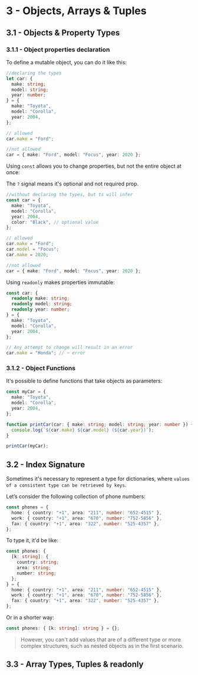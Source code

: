 # 3 - Objects, Arrays & Tuples

## 3.1 - Objects & Property Types

### 3.1.1 - Object properties declaration

To define a mutable object, you can do it like this:

```ts
//declaring the types
let car: {
  make: string;
  model: string;
  year: number;
} = {
  make: "Toyota",
  model: "Corolla",
  year: 2004,
};

// allowed
car.make = "Ford";

//not allowed
car = { make: "Ford", model: "Focus", year: 2020 };
```

Using `const` allows you to change properties, but not the entire object at once:

The `?` signal means it's optional and not required prop.

```ts
//without declaring the types, but ts will infer
const car = {
  make: "Toyota",
  model: "Corolla",
  year: 2004,
  color: "Black", // optional value
};

// allowed
car.make = "Ford";
car.model = "Focus";
car.make = 2020;

//not allowed
car = { make: "Ford", model: "Focus", year: 2020 };
```

Using `readonly` makes properties immutable:

```ts
const car: {
  readonly make: string;
  readonly model: string;
  readonly year: number;
} = {
  make: "Toyota",
  model: "Corolla",
  year: 2004,
};

// Any attempt to change will result in an error
car.make = "Honda"; // ~ error
```

### 3.1.2 - Object Functions

It's possible to define functions that take objects as parameters:

```ts
const myCar = {
  make: "Toyota",
  model: "Corolla",
  year: 2004,
};

function printCar(car: { make: string; model: string; year: number }) {
  console.log(`${car.make} ${car.model} (${car.year})`);
}

printCar(myCar);
```

## 3.2 - Index Signature

Sometimes it's necessary to represent a type for dictionaries, where `values of a consistent type can be retrieved by keys`.

Let’s consider the following collection of phone numbers:

```ts
const phones = {
  home: { country: "+1", area: "211", number: "652-4515" },
  work: { country: "+1", area: "670", number: "752-5856" },
  fax: { country: "+1", area: "322", number: "525-4357" },
};
```

To type it, it'd be like:

```ts
const phones: {
  [k: string]: {
    country: string;
    area: string;
    number: string;
  };
} = {
  home: { country: "+1", area: "211", number: "652-4515" },
  work: { country: "+1", area: "670", number: "752-5856" },
  fax: { country: "+1", area: "322", number: "525-4357" },
};
```

Or in a shorter way:

```ts
const phones: { [k: string]: string } = {};
```

> However, you can't add values that are of a different type or more complex structures, such as nested objects as in the first scenario.

## 3.3 - Array Types, Tuples & readonly